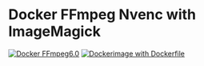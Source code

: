 # Docker FFmpeg Nvenc with ImageMagick

[![Docker FFmpeg6.0](https://github.com/HiWay-Media/Nvenc-ImageMagick/actions/workflows/docker-publish-ffmpeg6.yml/badge.svg)](https://github.com/HiWay-Media/Nvenc-ImageMagick/actions/workflows/docker-publish-ffmpeg6.yml)
[![Dockerimage with Dockerfile](https://github.com/HiWay-Media/Nvenc-ImageMagick/actions/workflows/docker-publish.yml/badge.svg)](https://github.com/HiWay-Media/Nvenc-ImageMagick/actions/workflows/docker-publish.yml)


